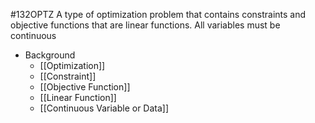 #132OPTZ 
A type of optimization problem that contains constraints and objective functions that are linear functions. All variables must be continuous

- Background
	- [[Optimization]]
	- [[Constraint]]
	- [[Objective Function]]
	- [[Linear Function]]
	- [[Continuous Variable or Data]]